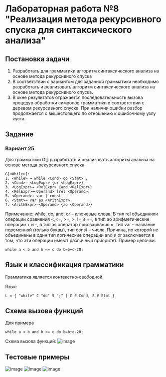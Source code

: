 # Лабораторная работа №8 "Реализация метода рекурсивного спуска для синтаксического анализа" 

## Постановка задачи
1. Разработать для грамматики алгоритм синтаксического анализа на основе метода рекурсивного спуска
2. В соответствии с вариантом для заданной грамматики необходимо разработать и реализовать алгоритм синтаксического анализа на основе метода рекурсивного спуска.
3. В окне результатов отражается последовательность вызова процедур обработки символов грамматики в соответствии с деревом рекурсивного спуска. При наличии ошибки разбор продолжается с вышестоящего по отношению к ошибочному узлу куста. 

## Задание

### Вариант 25
Для грамматики G[<While>] разработать и реализовать алгоритм
анализа на основе метода рекурсивного спуска.
```
G[<While>]:
1. <While> → while <Cond> do <Stmt> ;
2. <Cond>→ <LogExpr> {or <LogExpr>}
3. <LogExpr>→ <RelExpr> {and <RelExpr>}
4. <RelExpr>→<Operand> [rel <Operand>]
5. <Operand>→ var | const
6. <Stmt>→ var as <ArithExpr>
7. <ArithExpr>→<Operand> {ao <Operand>}
```
Примечание: while, do, and, or – ключевые слова. В тип rel
объединили операции сравнения <,<=, >=, >, != и ==, в тип ao
арифметические операции + и -, в тип as оператор присваивания =, тип var
– название переменной (только буквы), тип const – числа. Причина, по
которой не объединены в один тип логические операции and и or
заключается в том, что эти операции имеют различный приоритет. Пример
цепочки: 
```
while a < b and b <= c do b=b+c-20;
```

## Язык и классификация грамматики

Грамматика является контекстно-свободной. 

Язык:
```
L = { "while" C "do" S ";" | C ∈ Cond, S ∈ Stmt }
```

## Схема вызова функций

Для примера
```
while a < b and b <= c do b=b+c-20;
```
Схема вызова функций:
![image](https://github.com/user-attachments/assets/4fec6057-d176-4109-aed5-1028ca327167)


## Тестовые примеры
![image](https://github.com/user-attachments/assets/39be4ce4-5358-4e3f-a7d7-89620485212f)
![image](https://github.com/user-attachments/assets/0931229d-84a7-42ba-a8cd-3db30a36a361)
![image](https://github.com/user-attachments/assets/fcbf9d7c-e961-4050-8993-27500457a718)


